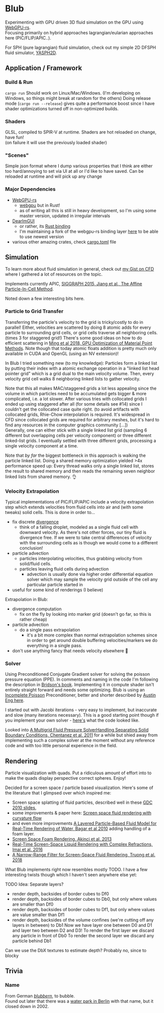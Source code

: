 # Blub

Experimenting with GPU driven 3D fluid simulation on the GPU using [WebGPU-rs](https://github.com/gfx-rs/wgpu-rs).  
Focusing primarily on hybrid approaches lagrangian/eularian approaches here (PIC/FLIP/APIC..).

For SPH (pure lagrangian) fluid simulation, check out my simple 2D DFSPH fluid simulator, [YASPH2D](https://github.com/Wumpf/yasph2d).

## Application / Framework

### Build & Run

`cargo run`
Should work on Linux/Mac/Windows. (I'm developing on Windows, so things might break at random for the others)
Doing release mode (`cargo run --release`) gives quite a performance boost since I have shader optimizations turned off in non-optimized builds.

### Shaders

GLSL, compiled to SPIR-V at runtime. Shaders are hot reloaded on change, have fun!  
(on failure it will use the previously loaded shader)

### "Scenes"

Simple json format where I dump various properties that I think are either too hard/annoying to set via UI at all or I'd like to have saved.
Can be reloaded at runtime and will pick up any change

### Major Dependencies

* [WebGPU-rs](https://github.com/gfx-rs/wgpu)
  * [webgpu](https://gpuweb.github.io/gpuweb/) but in Rust!
  * as of writing all this is still in heavy development, so I'm using some master version, updated in irregular intervals
* [DearImGUI](https://github.com/ocornut/imgui)
  * or rather, its [Rust binding](https://github.com/Gekkio/imgui-rs)
  * I'm maintaining a fork of the webgpu-rs binding layer [here](https://github.com/Wumpf/imgui-wgpu-rs/tree/use-wgpu-master) to be able to use newest version
* various other amazing crates, check [cargo.toml](https://github.com/Wumpf/blub/blob/master/Cargo.toml) file

## Simulation

To learn more about fluid simulation in general, check out [my Gist on CFD](https://gist.github.com/Wumpf/b3e953984de8b0efdf2c65e827a1ccc3) where I gathered a lot of resources on the topic.

Implements currently APIC, [SIGGRAPH 2015, Jiang et al., The Affine Particle-In-Cell Method](https://www.math.ucla.edu/%7Ejteran/papers/JSSTS15.pdf).

Noted down a few interesting bits here.

### Particle to Grid Transfer

Transferring the particle's velocity to the grid is tricky/costly to do in parallel!
Either, velocities are scattered by doing 8 atomic adds for every particle to surrounding grid cells, or grid cells traverse all neighboring cells. (times 3 for staggered grid!)
There's some good ideas on how to do efficient scattering in [Ming et al 2018, GPU Optimization of Material Point Methods](http://www.cs.utah.edu/~kwu/GPU_MPM/GPU_MPM.pdf).
Note though that today atomic floats addition is pretty much only available in CUDA and OpenGL (using an NV extension)!

In Blub I tried something new (to my knowledge):
Particles form a linked list by putting their index with a atomic exchange operation in a "linked list head pointer grid" which is a grid dual to the main velocity volume.
Then, every velocity grid cell walks 8 neighboring linked lists to gather velocity.

Note that this all makes MAC/staggered grids a lot less appealing since the volume in which particles need to be accumulated gets bigger & more complicated, i.e. a lot slower.
After various tries with collocated grids I ended up using staggered after all (for some details see #14) since I couldn't get the collocated case quite right.
(to avoid artifacts with collocated grids, Rhie-Chow interpolation is required. It's widespread in CFD since collocated grids are required for arbitrary meshes, but it's hard to find any resources in the computer graphics community [...])  
Generally, one can either stick with a single linked list grid (sampling 6 different but overlapping cells per velocity component) or three different linked-list grids.
I eventually settled with three different grids, processing a single velocity component at a time.

Note that _by far_ the biggest bottleneck in this approach is walking the particle linked list. Doing a shared memory optimization yielded >4x performance speed up:
Every thread walks only a single linked list, stores the result to shared memory and then reads the remaining seven neighbor linked lists from shared memory. 👌

### Velocity Extrapolation

Typical implementations of PIC/FLIP/APIC include a velocity extrapolation step which extends velocities from fluid cells into air and (with some tweaks) solid cells.
This is done in order to...
* fix discrete [divergence](https://en.wikipedia.org/wiki/Divergence)
    * think of a falling droplet, modeled as a single fluid cell with downward velocity. As there's not other forces, our tiny fluid is divergence free. If we were to take central differences of velocity with the surrounding cells as is though we would come to a different conclusion!
* particle advection
  * particles interpolating velocities, thus grabbing velocity from solid/fluid cells.
  * particles leaving fluid cells during advection
    * advection is usually done via higher order differential equation solver which may sample the velocity grid outside of the cell any particular particle started in
* useful for some kind of renderings (I believe)

Extrapolation in Blub:
* divergence computation
  * fix on the fly by looking into marker grid (doesn't go far, so this is rather cheap)
* particle advection
  * do a single pass extrapolation
    * it's a bit more complex than normal extrapolation schemes since in order to get around double buffering velocities/markers we do everything in a single pass.
* don't use anything fancy that needs velocity elsewhere 🙂

### Solver

Using Preconditioned Conjugate Gradient solver for solving the poisson pressure equation (PPE). In comments and naming in the code I'm following the description in [Bridson's book](https://www.amazon.com/Simulation-Computer-Graphics-Robert-Bridson/dp/1568813260).
Implementing it in compute shader isn't entirely straight forward and needs some optimizing.
Blub is using an [Incomplete Poisson](https://software.intel.com/content/www/us/en/develop/articles/parallelized-incomplete-poisson-preconditioner-in-cloth-simulation.html) Preconditioner, better and shorter described by [Austin Eng here](https://github.com/austinEng/WebGL-PIC-FLIP-Fluid#pressure-solve).

I started out with Jacobi iterations - very easy to implement, but inaccurate and slow (many iterations necessary). This is a good starting point though if you implement your own solver - [here's](https://github.com/Wumpf/blub/blob/c02ea18/shader/simulation/pressure_solve.comp) what the code looked like.

Looked into [A Multigrid Fluid Pressure SolverHandling Separating Solid Boundary Conditions, Chentanez et al. 2011](https://matthias-research.github.io/pages/publications/separatingBoundaries.pdf)
for a while but shied away from implementing such a complex solver at the moment without any reference code and with too little personal experience in the field.


## Rendering

Particle visualization with quads. Put a ridiculous amount of effort into to make the quads display perspective correct spheres. Enjoy!


Decided for a screen space / particle based visualization. Here's some of the literature that I glimpsed over which inspired me:
* Screen space splatting of fluid particles, described well in these [GDC 2010 slides](http://developer.download.nvidia.com/presentations/2010/gdc/Direct3D_Effects.pdf),
* some improvements & paper here: [Screen space fluid rendering with curvature flow](https://www.win.tue.nl/~wstahw/edu/2IV05/andrei/particle_rendering/provided/p91-van_der_laan.pdf)
* and even more improvements [A Layered Particle-Based Fluid Model for Real-Time Rendering of Water, Bagar et al 2010](https://www.cg.tuwien.ac.at/research/publications/2010/bagar2010/) adding handling of a foam layer.
* [Screen Space Foam Rendering, Akinci et al. 2013](http://citeseerx.ist.psu.edu/viewdoc/download?doi=10.1.1.373.2121&rep=rep1&type=pdf)
* [Real-Time Screen-Space Liquid Rendering with Complex Refractions, Imai et al. 2016](http://kanamori.cs.tsukuba.ac.jp/projects/screen_space_liquids/)
* [A Narrow-Range Filter for Screen-Space Fluid Rendering, Truong et al. 2018](http://www.cemyuksel.com/research/papers/narrowrangefilter.pdf) 

What Blub implements right now resembles mostly TODO.
I have a few interesting twists though which I haven't seen anywhere else yet:

TODO Idea: Separate layers?
* render depth, backsides of border cubes to Df0
* render depth, backsides of border cubes to Db0, but only where values are smaller than Df0
* render depth, backsides of border cubes to Df1, but only where values are value smaller than Df1
* render depth, backsides of the volume confines (we're cutting off any layers in between) to Db1
Now we have layer one between D0 and D1 and layer two between D2 and D3!
To render the first layer we discard any particle in front of Db0
To render the second layer we discard any particle behind Db1

Can we use the DbX textures to estimate depth? Probably no, since to blocky


## Trivia

### Name
From German *[blubbern](https://en.wiktionary.org/wiki/blubbern)*, to bubble.  
Found out later that there was a [water park in Berlin](https://en.wikipedia.org/wiki/Blub_(water_park)) with that name, but it closed down in 2002.
